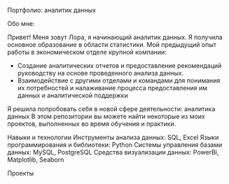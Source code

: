 Портфолио: аналитик данных

Обо мне:

Привет! Меня зовут Лора, я начинающий аналитик данных. 
Я получила основное образование в области статистики.
Мой предыдущий опыт работы в экономическом отделе крупной компании:
- Создание аналитических отчетов и предоставление рекомендаций руководству на основе проведенного анализа данных.
- Взаимодействие с другими отделами и командами для понимания их потребностей и налаживание процесса предоставления им данных и аналитической поддержки

Я решила попробовать себя в новой сфере деятельности: аналитика данных
В этом репозитории вы можете найти некоторые из моих проектов, выполненных во время обучения и практики.

Навыки и технологии
Инструменты анализа данных: SQL, Excel
Языки программирования и библиотеки: Python
Системы управления базами данных: MySQL, PostgreSQL
Средства визуализации данных: PowerBi, Matplotlib, Seaborn

Проекты
